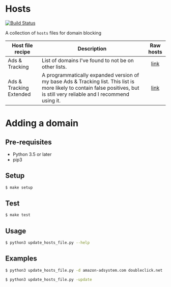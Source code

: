 # Hosts

[![Build Status](https://travis-ci.org/lightswitch05/hosts.svg?branch=master)](https://travis-ci.org/lightswitch05/hosts)

A collection of `hosts` files for domain blocking

Host file recipe | Description | Raw hosts
---------------- | ----------- |:---------:
Ads & Tracking | List of domains I've found to not be on other lists. | [link](https://raw.githubusercontent.com/lightswitch05/hosts/master/ads-and-tracking.txt)
Ads & Tracking Extended | A programmatically expanded version of my base Ads & Tracking list. This list is more likely to contain false positives, but is still very reliable and I recommend using it. | [link](https://raw.githubusercontent.com/lightswitch05/hosts/master/ads-and-tracking-extended.txt)

# Adding a domain

## Pre-requisites

* Python 3.5 or later
* pip3

## Setup

```bash
$ make setup
```

## Test

```bash
$ make test
```

## Usage
```bash
$ python3 update_hosts_file.py --help
```

## Examples

```bash
$ python3 update_hosts_file.py -d amazon-adsystem.com doubleclick.net
```

```bash
$ python3 update_hosts_file.py -update
```
